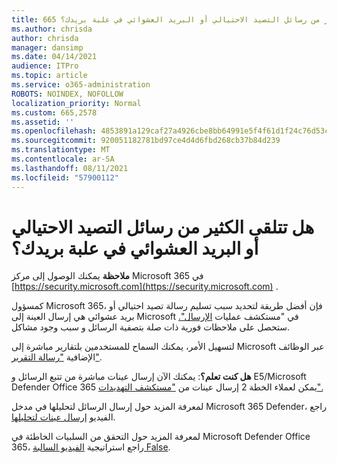 ```yaml
---
title: 665 هل تتلقى الكثير من رسائل التصيد الاحتيالي أو البريد العشوائي في علبة بريدك؟
ms.author: chrisda
author: chrisda
manager: dansimp
ms.date: 04/14/2021
audience: ITPro
ms.topic: article
ms.service: o365-administration
ROBOTS: NOINDEX, NOFOLLOW
localization_priority: Normal
ms.custom: 665,2578
ms.assetid: ''
ms.openlocfilehash: 4853891a129caf27a4926cbe8bb64991e5f4f61d1f24c76d53c6d61baa598ea9
ms.sourcegitcommit: 920051182781bd97ce4d4d6fbd268cb37b84d239
ms.translationtype: MT
ms.contentlocale: ar-SA
ms.lasthandoff: 08/11/2021
ms.locfileid: "57900112"
---
```

# <a name="are-you-receiving-too-much-phish-or-spam-in-your-mailbox"></a>هل تتلقى الكثير من رسائل التصيد الاحتيالي أو البريد العشوائي في علبة بريدك؟

**ملاحظة** يمكنك الوصول إلى مركز Microsoft 365 في [https://security.microsoft.com](https://security.microsoft.com) .

كمسؤول Microsoft 365، فإن أفضل طريقة لتحديد سبب تسليم رسالة تصيد احتيالي أو بريد عشوائي هي إرسال العينة إلى Microsoft في "مستكشف عمليات [الإرسال".](https://security.microsoft.com/reportsubmission) ستحصل على ملاحظات فورية ذات صلة بتصفية الرسائل و سبب وجود مشاكل.

لتسهيل الأمر، يمكنك السماح للمستخدمين بلتقارير مباشرة إلى Microsoft عبر الوظائف الإضافية ["رسالة التقرير"](https://appsource.microsoft.com/product/office/WA104381180?src=office&tab=Overview).

**هل كنت تعلم؟**: يمكنك الآن [](https://security.microsoft.com/messagetrace) إرسال عينات مباشرة من تتبع الرسائل و E5/Microsoft Defender Office 365 يمكن لعملاء الخطة 2 إرسال عينات من ["مستكشف التهديدات".](https://docs.microsoft.com/microsoft-365/security/office-365-security/threat-explorer)

لمعرفة المزيد حول إرسال الرسائل لتحليلها في مدخل Microsoft 365 Defender، راجع الفيديو [إرسال عينات لتحليلها](https://go.microsoft.com/fwlink/?linkid=2166435).

لمعرفة المزيد حول التحقق من السلبيات الخاطئة في Microsoft Defender Office 365، راجع استراتيجية [الفيديو السالبة False](https://go.microsoft.com/fwlink/?linkid=2166434).
